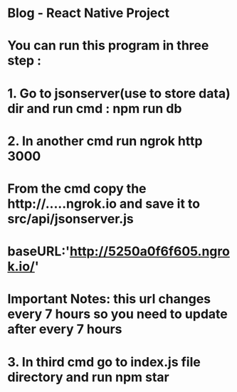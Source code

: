 # Blog -  React Native Project
# You can run this program in three step :
# 1. Go to jsonserver(use to store data) dir and run cmd : npm run db
# 2. In another cmd run ngrok http 3000
# From the cmd copy the http://.....ngrok.io and save it to src/api/jsonserver.js
#            baseURL:'http://5250a0f6f605.ngrok.io/'
#       Important Notes: this url changes every 7 hours so you need to update after every 7 hours
# 3. In third cmd go to index.js file directory and run npm star
